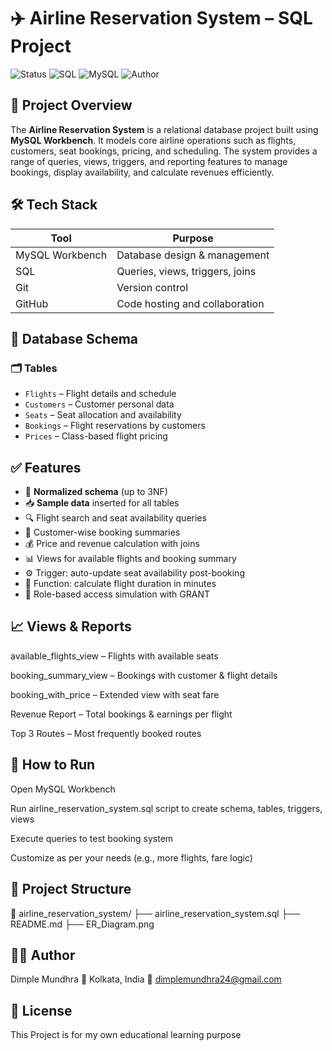 # ✈️ Airline Reservation System – SQL Project

![Status](https://img.shields.io/badge/status-Completed-success)
![SQL](https://img.shields.io/badge/Language-SQL-blue)
![MySQL](https://img.shields.io/badge/Database-MySQL-orange)
![Author](https://img.shields.io/badge/Author-Dimple%20Mundhra-purple)


## 📌 Project Overview

The **Airline Reservation System** is a relational database project built using **MySQL Workbench**. It models core airline operations such as flights, customers, seat bookings, pricing, and scheduling. The system provides a range of queries, views, triggers, and reporting features to manage bookings, display availability, and calculate revenues efficiently.


## 🛠️ Tech Stack

| Tool          | Purpose                          |
|---------------|----------------------------------|
| MySQL Workbench | Database design & management   |
| SQL           | Queries, views, triggers, joins  |
| Git           | Version control                  |
| GitHub        | Code hosting and collaboration   |


## 🧱 Database Schema

### 🗂️ Tables

- `Flights` – Flight details and schedule  
- `Customers` – Customer personal data  
- `Seats` – Seat allocation and availability  
- `Bookings` – Flight reservations by customers  
- `Prices` – Class-based flight pricing  


## ✅ Features

- 🔄 **Normalized schema** (up to 3NF)  
- 📥 **Sample data** inserted for all tables  
- 🔍 Flight search and seat availability queries  
- 💺 Customer-wise booking summaries  
- 💰 Price and revenue calculation with joins  
- 📊 Views for available flights and booking summary  
- ⚙️ Trigger: auto-update seat availability post-booking  
- 🧠 Function: calculate flight duration in minutes  
- 🔐 Role-based access simulation with GRANT  


## 📈 Views & Reports

available_flights_view – Flights with available seats

booking_summary_view – Bookings with customer & flight details

booking_with_price – Extended view with seat fare

Revenue Report – Total bookings & earnings per flight

Top 3 Routes – Most frequently booked routes

## 🚀 How to Run

Open MySQL Workbench

Run airline_reservation_system.sql script to create schema, tables, triggers, views

Execute queries to test booking system

Customize as per your needs (e.g., more flights, fare logic)

## 📂 Project Structure

📁 airline_reservation_system/
├── airline_reservation_system.sql
├── README.md
├── ER_Diagram.png

## 👩‍💻 Author
Dimple Mundhra
📍 Kolkata, India
📧 dimplemundhra24@gmail.com


## 📄 License
This Project is for my own educational learning purpose




